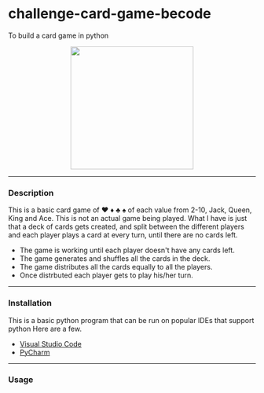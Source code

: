 # challenge-card-game-becode
To build a card game in python
<p align="center">
  <img src="https://user-images.githubusercontent.com/11362429/136195305-10430234-5279-422b-8f23-913765d76dd2.png" width="250" height="250" />
</p>

***
### Description
This is a basic card game of ♥ ♦ ♣ ♠ of each value from 2-10, Jack, Queen, King and Ace. 
This is not an actual game being played. What I have is just that a deck of cards gets created, and split between the different players and each player plays a card at every turn, until there are no cards left.

- The game is working until each player doesn't have any cards left.
- The game generates and shuffles all the cards in the deck.
- The game distributes all the cards equally to all the players.
- Once distrbuted each player gets to play his/her turn.

***
### Installation
This is a basic python program that can be run on popular IDEs that support python
Here are a few.
- [Visual Studio Code](https://code.visualstudio.com/)
- [PyCharm](https://www.jetbrains.com/pycharm/)

***
### Usage


